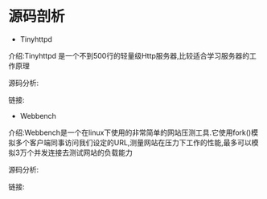 # 源码剖析

- Tinyhttpd

介绍:Tinyhttpd 是一个不到500行的轻量级Http服务器,比较适合学习服务器的工作原理

源码分析:

链接:

- Webbench

介绍:Webbench是一个在linux下使用的非常简单的网站压测工具.它使用fork()模拟多个客户端同事访问我们设定的URL,测量网站在压力下工作的性能,最多可以模拟3万个并发连接去测试网站的负载能力

源码分析:

链接:
